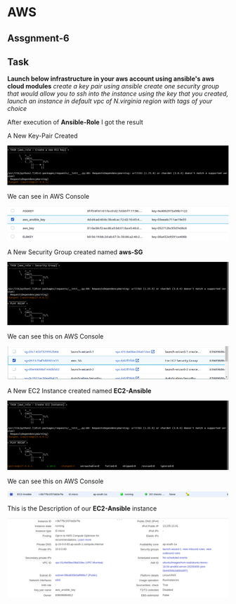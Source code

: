 # AWS #
## Assgnment-6 ##
## Task ##

**Launch below infrastructure in your aws account using ansible's aws cloud modules**
*create a key pair using ansible
create one security group that would allow you to ssh into the instance
using the key that you created, launch an instance in default vpc of N.virginia region with tags of your choice*

After execution of **Ansible-Role** I got the result


A New Key-Pair Created

![alt text](images/1.png "Title Text")

We can see in AWS Console

![alt text](images/2.png "Title Text")

A New Security Group created named **aws-SG**

![alt text](images/3.png "Title Text")

We can see this on AWS Console

![alt text](images/4.png "Title Text")

A New EC2 Instance created named **EC2-Ansible**

![alt text](images/5.png "Title Text")

We can see this on AWS Console

![alt text](images/6.png "Title Text")

This is the Description of our **EC2-Ansible** instance

![alt text](images/7.png "Title Text")                                                                                               

